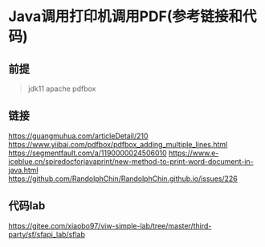 
# Java调用打印机调用PDF(参考链接和代码)


## 前提

> jdk11
> apache pdfbox


## 链接

https://guangmuhua.com/articleDetail/210
https://www.yiibai.com/pdfbox/pdfbox_adding_multiple_lines.html
https://segmentfault.com/a/1190000024506010
https://www.e-iceblue.cn/spiredocforjavaprint/new-method-to-print-word-document-in-java.html
https://github.com/RandolphChin/RandolphChin.github.io/issues/226

## 代码lab
https://gitee.com/xiaobo97/viw-simple-lab/tree/master/third-party/sf/sfapi_lab/sflab
